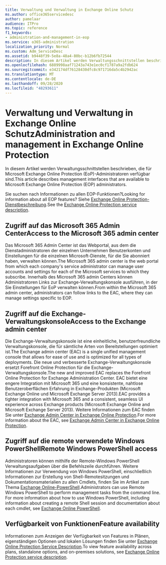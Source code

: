 ```yaml
---
title: Verwaltung und Verwaltung in Exchange Online Schutz
ms.author: office365servicedesc
author: pamelaar
audience: ITPro
ms.topic: reference
f1_keywords:
- administration-and-management-in-eop
ms.service: o365-administration
localization_priority: Normal
ms.custom: Adm_ServiceDesc
ms.assetid: b9448f39-5e8a-48a4-80bc-b12b6fb72544
description: In diesem Artikel werden Verwaltungsschnittstellen beschrieben, die für Microsoft Exchange Online Protection (EoP)-Administratoren verfügbar sind.
ms.openlocfilehash: 6889998aaf71243a743e1ec0cf1787a9a2fdb624
ms.sourcegitcommit: e342174df76128430dfc8c971716da5c4b2942ac
ms.translationtype: MT
ms.contentlocale: de-DE
ms.lasthandoff: 09/28/2020
ms.locfileid: "48293611"
---
```

# <a name="administration-and-management-in-exchange-online-protection"></a><span data-ttu-id="cfd48-103">Verwaltung und Verwaltung in Exchange Online Schutz</span><span class="sxs-lookup"><span data-stu-id="cfd48-103">Administration and management in Exchange Online Protection</span></span>

<span data-ttu-id="cfd48-104">In diesem Artikel werden Verwaltungsschnittstellen beschrieben, die für Microsoft Exchange Online Protection (EoP)-Administratoren verfügbar sind.</span><span class="sxs-lookup"><span data-stu-id="cfd48-104">This article describes management interfaces that are available to Microsoft Exchange Online Protection (EOP) administrators.</span></span>
  
<span data-ttu-id="cfd48-105">Sie suchen nach Informationen zu allen EOP-Funktionen?</span><span class="sxs-lookup"><span data-stu-id="cfd48-105">Looking for information about all EOP features?</span></span> <span data-ttu-id="cfd48-106">Siehe [Exchange Online Protection-Dienstbeschreibung](exchange-online-protection-service-description.md).</span><span class="sxs-lookup"><span data-stu-id="cfd48-106">See the [Exchange Online Protection service description](exchange-online-protection-service-description.md).</span></span>
  
## <a name="access-to-the-microsoft-365-admin-center"></a><span data-ttu-id="cfd48-107">Zugriff auf das Microsoft 365 Admin Center</span><span class="sxs-lookup"><span data-stu-id="cfd48-107">Access to the Microsoft 365 admin center</span></span>

<span data-ttu-id="cfd48-108">Das Microsoft 365 Admin Center ist das Webportal, aus dem die Dienstadministratoren der einzelnen Unternehmen Benutzerkonten und Einstellungen für die einzelnen Microsoft-Dienste, für die Sie abonniert haben, verwalten können.</span><span class="sxs-lookup"><span data-stu-id="cfd48-108">The Microsoft 365 admin center is the web portal from which each company's service administrator can manage user accounts and settings for each of the Microsoft services to which they subscribe.</span></span> <span data-ttu-id="cfd48-109">Innerhalb des Microsoft 365 admin Centers können Administratoren Links zur Exchange-Verwaltungskonsole ausführen, in der Sie Einstellungen für EoP verwalten können.</span><span class="sxs-lookup"><span data-stu-id="cfd48-109">From within the Microsoft 365 admin center, administrators can follow links to the EAC, where they can manage settings specific to EOP.</span></span>
  
## <a name="access-to-the-exchange-admin-center"></a><span data-ttu-id="cfd48-110">Zugriff auf die Exchange-Verwaltungskonsole</span><span class="sxs-lookup"><span data-stu-id="cfd48-110">Access to the Exchange admin center</span></span>

<span data-ttu-id="cfd48-111">Die Exchange-Verwaltungskonsole ist eine einheitliche, benutzerfreundliche Verwaltungskonsole, die für sämtliche Arten von Bereitstellungen optimiert ist.</span><span class="sxs-lookup"><span data-stu-id="cfd48-111">The Exchange admin center (EAC) is a single unified management console that allows for ease of use and is optimized for all types of deployments.</span></span> <span data-ttu-id="cfd48-112">Die neue und verbesserte Exchange-Verwaltungskonsole ersetzt Forefront Online Protection für die Exchange-Verwaltungskonsole.</span><span class="sxs-lookup"><span data-stu-id="cfd48-112">The new and improved EAC replaces the Forefront Online Protection for Exchange Administration Center.</span></span> <span data-ttu-id="cfd48-113">EAC bietet eine engere Integration mit Microsoft 365 und eine konsistente, nahtlose Benutzeroberflächen Erfahrung in Exchange-Produkten (Microsoft Exchange Online und Microsoft Exchange Server 2013).</span><span class="sxs-lookup"><span data-stu-id="cfd48-113">EAC provides a tighter integration with Microsoft 365 and a consistent, seamless UI experience across Exchange products (Microsoft Exchange Online and Microsoft Exchange Server 2013).</span></span> <span data-ttu-id="cfd48-114">Weitere Informationen zum EAC finden Sie unter [Exchange Admin Center in Exchange Online Protection](https://go.microsoft.com/fwlink/p/?LinkId=282381).</span><span class="sxs-lookup"><span data-stu-id="cfd48-114">For more information about the EAC, see [Exchange Admin Center in Exchange Online Protection](https://go.microsoft.com/fwlink/p/?LinkId=282381).</span></span>
  
## <a name="remote-windows-powershell-access"></a><span data-ttu-id="cfd48-115">Zugriff auf die remote verwendete Windows PowerShell</span><span class="sxs-lookup"><span data-stu-id="cfd48-115">Remote Windows PowerShell access</span></span>

 <span data-ttu-id="cfd48-p104">Administratoren können mithilfe der Remote-Windows PowerShell Verwaltungsaufgaben über die Befehlszeile durchführen. Weitere Informationen zur Verwendung von Windows PowerShell, einschließlich Informationen zur Erstellung von Shell-Remotesitzungen und Dokumentationsmaterialien zu allen Cmdlets, finden Sie im Artikel zum Thema [Exchange Online-PowerShell](https://go.microsoft.com/fwlink/p/?LinkId=282266).</span><span class="sxs-lookup"><span data-stu-id="cfd48-p104">Administrators can use Remote Windows PowerShell to perform management tasks from the command line. For more information about how to use Windows PowerShell, including information about creating a remote Shell session and documentation about each cmdlet, see [Exchange Online PowerShell](https://go.microsoft.com/fwlink/p/?LinkId=282266).</span></span>
  
## <a name="feature-availability"></a><span data-ttu-id="cfd48-118">Verfügbarkeit von Funktionen</span><span class="sxs-lookup"><span data-stu-id="cfd48-118">Feature availability</span></span>

<span data-ttu-id="cfd48-119">Informationen zum Anzeigen der Verfügbarkeit von Features in Plänen, eigenständigen Optionen und lokalen Lösungen finden Sie unter [Exchange Online Protection Service Description](exchange-online-protection-service-description.md).</span><span class="sxs-lookup"><span data-stu-id="cfd48-119">To view feature availability across plans, standalone options, and on-premises solutions, see [Exchange Online Protection service description](exchange-online-protection-service-description.md).</span></span>
  
